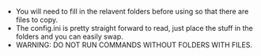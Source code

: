 - You will need to fill in the relavent folders before using so that there are files to copy.
- The config.ini is pretty straight forward to read, just place the stuff in the folders and you can easily swap.
- WARNING: DO NOT RUN COMMANDS WITHOUT FOLDERS WITH FILES.
